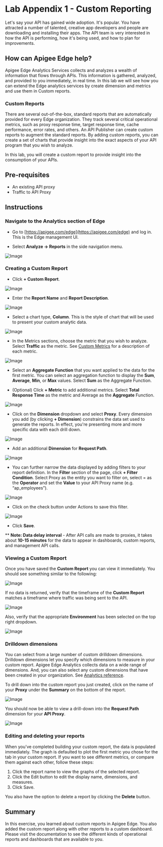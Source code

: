 # Lab Appendix 1 - Custom Reporting

Let's say your API has gained wide adoption. It's popular. You have attracted a number of talented, creative app developers and people are downloading and installing their apps. The API team is very interested in how the API is performing, how it's being used, and how to plan for improvements. 

## How can Apigee Edge help?
Apigee Edge Analytics Services collects and analyzes a wealth of information that flows through APIs. This information is gathered, analyzed, and provided to you immediately, in real time. In this lab we will see how you can extend the Edge analytics services by create dimension and metrics and use them in Custom reports.

### Custom Reports 
There are several out-of-the-box, standard reports that are automatically provided for every Edge organization. They track several critical operational metrics, such as proxy response time, target response time, cache performance, error rates, and others. An API Publisher can create custom reports to augment the standard reports. By adding custom reports, you can create a set of charts that provide insight into the exact aspects of your API program that you wish to analyze.

In this lab, you will create a custom report to provide insight into the consumption of your APIs.

## Pre-requisites
* An existing API proxy
* Traffic to API Proxy

## Instructions

### Navigate to the Analytics section of Edge

* Go to [https://apigee.com/edge](https://apigee.com/edge) and log in. This is the Edge management UI. 

* Select **Analyze → Reports** in the side navigation menu.

![Image](images/lab_appendix1/image00.png) 

### Creating a Custom Report
* Click **+ Custom Report**.

![Image](images/lab_appendix1/image01.png)

* Enter the **Report Name** and **Report Description**.

![Image](images/lab_appendix1/image02.png) 

* Select a chart type, **Column**. This is the style of chart that will be used to present your custom analytic data.

![Image](images/lab_appendix1/image03.png)

* In the Metrics sections, choose the metric that you wish to analyze. Select **Traffic** as the metric. See [Custom Metrics](https://docs.google.com/document/d/1T33fq5q5D6z7nmxI7gcKtcIcNvOxbuIv_BO8DWWthis/edit#heading=h.ksg236njnyhd) for a description of each metric.

![Image](images/lab_appendix1/image04.png)

* Select an **Aggregate Function** that you want applied to the data for the first metric. You can select an aggregation function to display the **Sum**, **Average**, **Min**, or **Max** values. Select **Sum** as the Aggregate Function. 

* (Optional) Click **+ Metric** to add additional metrics. Select **Total Response Time** as the metric and Average as the **Aggregate** Function.

![Image](images/lab_appendix1/image05.png)

* Click on the **Dimension** dropdown and select **Proxy**. Every dimension you add (by clicking **+ Dimension**) constrains the data set used to generate the reports. In effect, you're presenting more and more specific data with each drill down. 

![Image](images/lab_appendix1/image06.png) 

* Add an additional **Dimension** for **Request Path**.

![Image](images/lab_appendix1/image07.png)

* You can further narrow the data displayed by adding filters to your report definition. In the **Filter** section of the page, click **+ Filter Condition**. Select Proxy as the entity you want to filter on, select = as the **Operator** and set the **Value** to your API Proxy name (e.g. “ap_employees”).

![Image](images/lab_appendix1/image08.png)

* Click on the check button under Actions to save this filter.

![Image](images/lab_appendix1/image09.png)

* Click **Save**. 

\*\* **Note: Data delay interval** - After API calls are made to proxies, it takes about **10-15 minutes** for the data to appear in dashboards, custom reports, and management API calls.

### Viewing a Custom Report
Once you have saved the **Custom Report** you can view it immediately. You should see something similar to the following:

![Image](images/lab_appendix1/image10.png)

If no data is returned, verify that the timeframe of the **Custom Report** matches a timeframe where traffic was being sent to the API.

![Image](images/lab_appendix1/image11.png)

Also, verify that the appropriate **Environment** has been selected on the top right dropdown.

![Image](images/lab_appendix1/image12.png)

### Drilldown dimensions
You can select from a large number of custom drilldown dimensions. Drilldown dimensions let you specify which dimensions to measure in your custom report. Apigee Edge Analytics collects data on a wide range of dimensions. And, you can also select any custom dimensions that have been created in your organization. See [Analytics reference](http://docs.apigee.com/analytics-services/reference/analytics-reference).

To drill down into the custom report you just created, click on the name of your **Proxy** under the **Summary** on the bottom of the report.

![Image](images/lab_appendix1/image13.png)

You should now be able to view a drill-down into the **Request Path** dimension for your **API Proxy**.

![Image](images/lab_appendix1/image14.png) 

### Editing and deleting your reports
When you've completed building your custom report, the data is populated immediately. The graph is defaulted to plot the first metric you chose for the tab in your custom report. If you want to see different metrics, or compare them against each other, follow these steps:

1. Click the report name to view the graphs of the selected report.
2. Click the Edit button to edit the display name, dimensions, and measures.
3. Click Save.

You also have the option to delete a report by clicking the **Delete** button.

## Summary

In this exercise, you learned about custom reports in Apigee Edge. You also added the custom report along with other reports to a custom dashboard. Please visit the documentation to see the different kinds of operational reports and dashboards that are available to you.